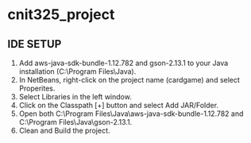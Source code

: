 # cnit325_project

## IDE SETUP
1. Add aws-java-sdk-bundle-1.12.782 and gson-2.13.1 to your Java installation (C:\Program Files\Java).
2. In NetBeans, right-click on the project name (cardgame) and select Properites.
3. Select Libraries in the left window.
4. Click on the Classpath [+] button and select Add JAR/Folder.
5. Open both C:\Program Files\Java\aws-java-sdk-bundle-1.12.782 and C:\Program Files\Java\gson-2.13.1.
6. Clean and Build the project.

